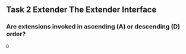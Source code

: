 ## Task 2  Extender The Extender Interface

### Are extensions invoked in ascending (A) or descending (D) order?
    D
